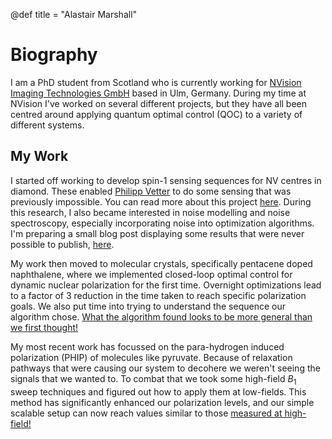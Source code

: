 @def title = "Alastair Marshall"

# Biography

I am a PhD student from Scotland who is currently working for [NVision Imaging Technologies GmbH](https://www.nvision-imaging.com/) based in Ulm, Germany. During my time at NVision I've worked on several different projects, but they have all been centred around applying quantum optimal control (QOC) to a variety of different systems.

## My Work

I started off working to develop spin-1 sensing sequences for NV centres in diamond. These enabled [Philipp Vetter](https://scholar.google.com/citations?user=MfM5fuUAAAAJ&hl=en) to do some sensing that was previously impossible. You can read more about this project [here](/Pages/Publications). During this research, I also became interested in noise modelling and noise spectroscopy, especially incorporating noise into optimization algorithms. I'm preparing a small blog post displaying some results that were never possible to publish, [here](Pages/Blog).

My work then moved to molecular crystals, specifically pentacene doped naphthalene, where we implemented closed-loop optimal control for dynamic nuclear polarization for the first time. Overnight optimizations lead to a factor of 3 reduction in the time taken to reach specific polarization goals. We also put time into trying to understand the sequence our algorithm chose. [What the algorithm found looks to be more general than we first thought!](Pages/Publications)

My most recent work has focussed on the para-hydrogen induced polarization (PHIP) of molecules like pyruvate. Because of relaxation pathways that were causing our system to decohere we weren't seeing the signals that we wanted to. To combat that we took some high-field $B_1$ sweep techniques and figured out how to apply them at low-fields. This method has significantly enhanced our polarization levels, and our simple scalable setup can now reach values similar to those [measured at high-field!](Pages/Publications)

<!-- ## My Interests

I am really interested in the control of quantum systems, specifically in the implementation of quantum algorithms (whether that's for sensing or computing or metrology). I've worked a lot with two algorithms, one gradient-based (GRAPE) and one gradient-free (dCRAB) which are very popular in the quantum optimal control community.  -->